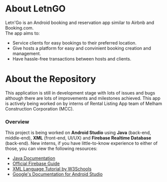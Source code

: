 # About LetnGO
Letn'Go is an Android booking and reservation app similar to Airbnb and Booking.com. <br />
The app aims to:
* Service clients for easy bookings to their preferred location.
* Give hosts a platform for easy and convinient booking creation and management.
* Have hassle-free transactions between hosts and clients.

# About the Repository
This application is still in development stage with lots of issues and bugs although there are lots of improvements and milestones achieved. 
This app is actively being worked on by interns of Rental Listing App team of Melham Construction Corporation (MCC). <br />
### Overview
This project is being worked on **Android Studio** using **Java** (back-end, middle-end), **XML** (front-end, UI/UX)
and **Firebase Realtime Database** (back-end). New interns, if you have little-to-know experience to either of
those, you can view the following resources:
* [Java Documentation](https://docs.oracle.com/en/java/)
* [Official Firebase Guide](https://firebase.google.com/docs/guides)
* [XML Language Tutorial by W3Schools](https://www.w3schools.com/xml/)
* [Google's Documentation for Android Studio](https://developer.android.com/guide)
